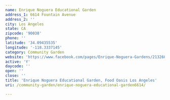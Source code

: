 ```yaml
---
name: Enrique Noguera Educational Garden
address_1: 6614 Fountain Avenue
address_2: ''
city: Los Angeles
state: CA
zipcode: '90038'
phone: ''
latitude: '34.09435535'
longitude: '-118.3337145'
category: Community Garden
website: 'https://www.facebook.com/pages/Enrique-Noguera-Gardens/213260882100604'
active: 'Y'
daycode: ''
open: ''
close: ''
title: 'Enrique Noguera Educational Garden, Food Oasis Los Angeles'
uri: /community-garden/enrique-noguera-educational-garden6614/

---
```

